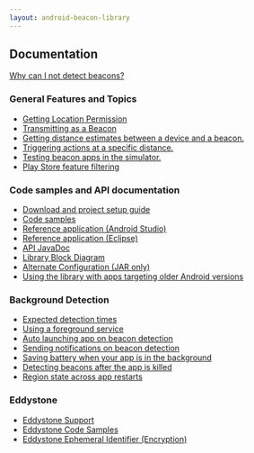 ```yaml
---
layout: android-beacon-library
---
```


## Documentation

<p><a href='detection-trouble.html'>Why can I not detect beacons?</a>

### General Features and Topics

<ul>
<li><a href='requesting_permission.html'>Getting Location Permission</a></li>
<li><a href='beacon-transmitter.html'>Transmitting as a Beacon</a></li>
<li><a href='distance-calculations.html'>Getting distance estimates between a device and a beacon.</a></li>
<li><a href='distance-triggering.html'>Triggering actions at a specific distance.</a></li>
<li><a href='beacon_simulator.html'>Testing beacon apps in the simulator.</a></li>
<li><a href='uses-feature.html'>Play Store feature filtering</a></li>
</ul>

### Code samples and API documentation

<ul>
<li><a href='configure.html'>Download and project setup guide</a></li>
<li><a href='samples.html'>Code samples</a></li>
<li><a href='https://github.com/AltBeacon/android-beacon-library-reference'>Reference application (Android Studio)</a></li>
<li><a href='https://github.com/AltBeacon/android-beacon-library-reference/tree/eclipse'>Reference application (Eclipse)</a></li>
<li><a href='javadoc/index.html'>API JavaDoc</a></li>
<li><a href='block-diagram.html'>Library Block Diagram</a></li>
<li><a href='alternate-configuration.html'>Alternate Configuration (JAR only)</a></li>
<li><a href='backward-compatibility.html'>Using the library with apps targeting older Android versions</a></li>
</ul>

### Background Detection

<ul>
<li><a href='detection_times.html'>Expected detection times</a></li>
<li><a href='foreground-service.html'>Using a foreground service</a></li>
<li><a href='background_launching.html'>Auto launching app on beacon detection</a></li>
<li><a href='notifications.html'>Sending notifications on beacon detection</a></li>
<li><a href='battery_manager.html'>Saving battery when your app is in the background</a></li>
<li><a href='resume-after-terminate.html'>Detecting beacons after the app is killed</a></li>
<li><a href='state-persistence.html'>Region state across app restarts</a></li>
</ul>

### Eddystone

<ul>
<li><a href='eddystone-support.html'>Eddystone Support</a></li>
<li><a href='eddystone-how-to.html'>Eddystone Code Samples</a></li>
<li><a href='eddystone-eid.html'>Eddystone Ephemeral Identifier (Encryption)</a></li>
</ul>


